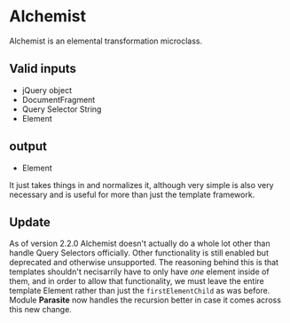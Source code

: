 # Alchemist

Alchemist is an elemental transformation microclass.

## Valid inputs
- jQuery object
- DocumentFragment
- Query Selector String
- Element

## output
- Element

It just takes things in and normalizes it, although very simple is also very necessary and is useful for more than just the template framework.

## Update
As of version 2.2.0 Alchemist doesn't actually do a whole lot other than handle Query Selectors officially.
Other functionality is still enabled but deprecated and otherwise unsupported.
The reasoning behind this is that templates shouldn't necisarrily have to only have *one* element inside of them, and in order to allow that functionality, we must leave the entire template Element rather than just the `firstElementChild` as was before.
Module **Parasite** now handles the recursion better in case it comes across this new change.
